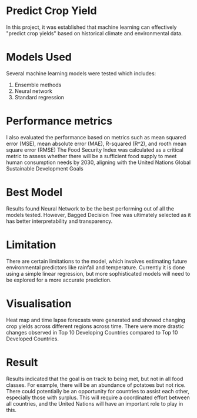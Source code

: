# Predict Crop Yield

In this project, it was established that machine learning can effectively "predict crop yields" based on historical climate and environmental data.

# Models Used
Several machine learning models were tested which includes:
1. Ensemble methods
2. Neural network
3. Standard regression

# Performance metrics
I also evaluated the performance based on metrics such as mean squared error (MSE), mean absolute error (MAE), R-squared (R^2), and rooth mean square error (RMSE)
The Food Security Index was calculated as a critical metric to assess whether there will be a sufficient food supply to meet human consumption needs by 2030, aligning with the United Nations Global Sustainable Development Goals

# Best Model
Results found Neural Network to be the best performing out of all the models tested.  However, Bagged Decision Tree was ultimately selected as it has better interpretability and transparency. 

# Limitation
There are certain limitations to the model, which involves estimating future environmental predictors like rainfall and temperature. Currently it is done using a simple linear regression, but more sophisticated models will need to be explored for a more accurate prediction.

# Visualisation
Heat map and time lapse forecasts were generated and showed changing crop yields across different regions across time.  There were more drastic changes observed in Top 10 Developing Countries compared to Top 10 Developed Countries.

# Result
Results indicated that the goal is on track to being met, but not in all food classes. For example, there will be an abundance of potatoes but not rice. There could potentially be an opportunity for countries to assist each other, especially those with surplus. This will require a coordinated effort between all countries, and the United Nations will have an important role to play in this.
